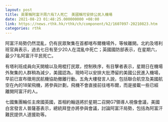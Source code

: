 ```yaml
---
layout: post
title: 英軍稱阿富汗周六有7人死亡　美國稱可安排公民入機場
date: 2021-08-23 01:48:25.000000000 +08:00
link: https://news.rthk.hk/rthk/ch/component/k2/1607097-20210823.htm
categories: rthk
---
```


阿富汗局勢仍然混亂，仍有民眾聚集在首都喀布爾機場外，等候離開。北約及塔利班官員表示，過去七日有至少20人在混亂中死亡；英國國防部表示，在星期六，最少7名阿富汗平民死亡。

有塔利班成員向天開槍以及用棍打民眾，控制秩序，有目擊者表示，星期日在機場外聚集的人群稍為減少，美國認為，現時可以安排大批滯留的美國公民進入機場，早前已宣布徵用民航機協助撤離行動。五角大樓發言人說，包括聯合航空及美國航空在內的18架飛機，將參與計劃，飛機不會直接前往喀布爾，而是接載一些已經離開阿富汗的人。

七國集團輪任主席國英國，首相約翰遜將於星期二召開G7領導人視像會議，美國白宮發言人普薩基表示，總統拜登亦將參與會議，討論阿富汗局勢，包括為阿富汗難民提供人道援助等。
